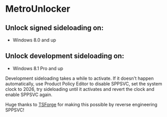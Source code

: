 
# MetroUnlocker

## Unlock signed sideloading on:

- Windows 8.0 and up


## Unlock development sideloading on:

- Windows 8.1 Pro and up

Development sideloading takes a while to activate. If it doesn't happen automatically, use Product Policy Editor to disable SPPSVC, set the system clock to 2026, try sideloading until it activates and revert the clock and enable SPPSVC again.


Huge thanks to [TSForge](https://github.com/massgravel/TSforge) for making this possible by reverse engineering SPPSVC!